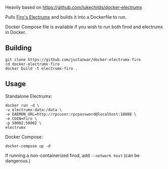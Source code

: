 Heavily based on https://github.com/lukechilds/docker-electrumx

Pulls [Firo's Electrumx](https://github.com/firoorg/electrumx-firo) and builds it into a Dockerfile to run.

Docker Compose file is available if you wish to run both firod and electrumx in Docker.

## Building
```
git clone https://github.com/justanwar/docker-electrumx-firo
cd docker-electrumx-firo
docker build -t electrumx-firo .
```
## Usage
Standalone Electrumx:
```
docker run -d \
-v electrumx-data:/data \
-e DAEMON_URL=http://rpcuser:rpcpassword@localhost:18888 \
-e COIN=Firo \
-p 50002:50002 \
electrumx
```
Docker Compose:
```
docker-compose up -d
```
If running a non-containerized firod, add `--network host` (can be dangerous.)